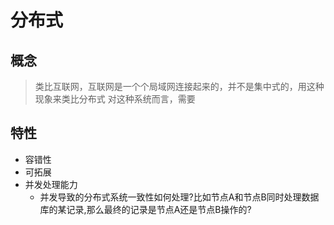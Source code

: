 # 分布式

## 概念
> 类比互联网，互联网是一个个局域网连接起来的，并不是集中式的，用这种现象来类比分布式
> 对这种系统而言，需要

## 特性
- 容错性
- 可拓展
- 并发处理能力
    - 并发导致的分布式系统一致性如何处理?比如节点A和节点B同时处理数据库的某记录,那么最终的记录是节点A还是节点B操作的?